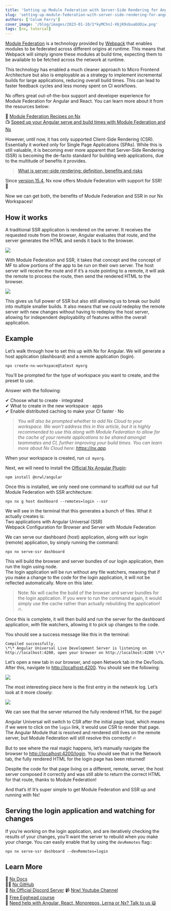 ```yaml
---
title: 'Setting up Module Federation with Server-Side Rendering for Angular'
slug: 'setting-up-module-federation-with-server-side-rendering-for-angular'
authors: ['Colum Ferry']
cover_image: '/blog/images/2023-01-10/1*kyMChnJ-X6jK9sbuaOdOiw.png'
tags: [nx, tutorial]
---
```


[Module Federation](https://webpack.js.org/plugins/module-federation-plugin/) is a technology provided by [Webpack](https://webpack.js.org/) that enables modules to be federated across different origins at runtime. This means that Webpack will simply ignore these modules at build time, expecting them to be available to be fetched across the network at runtime.

This technology has enabled a much cleaner approach to Micro Frontend Architecture but also is employable as a strategy to implement incremental builds for large applications, reducing overall build times. This can lead to faster feedback cycles and less money spent on CI workflows.

Nx offers great out-of-the-box support and developer experience for Module Federation for Angular and React. You can learn more about it from the resources below:

📄 [Module Federation Recipes on Nx](/recipes/module-federation)  
📺 [Speed up your Angular serve and build times with Module Federation and Nx](https://www.youtube.com/watch?v=JkcaGzhRjkc)

However, until now, it has only supported Client-Side Rendering (CSR). Essentially it worked only for Single Page Applications (SPAs). While this is still valuable, it is becoming ever more apparent that Server-Side Rendering (SSR) is becoming the de-facto standard for building web applications, due to the multitude of benefits it provides.

> [What is server-side rendering: definition, benefits and risks](https://solutionshub.epam.com/blog/post/what-is-server-side-rendering)

Since [version 15.4](blog/nx-15-4-vite-4-support-a-new-nx-watch-command-and-more), Nx now offers Module Federation with support for SSR! 🎉

Now we can get both, the benefits of Module Federation and SSR in our Nx Workspaces!

## How it works

A traditional SSR application is rendered on the server. It receives the requested route from the browser, Angular evaluates that route, and the server generates the HTML and sends it back to the browser.

![](/blog/images/2023-01-10/0*ZqG4jdD8DaqmG_It.avif)

With Module Federation and SSR, it takes that concept and the concept of MF to allow portions of the app to be run on their own server. The host server will receive the route and if it’s a route pointing to a remote, it will ask the remote to process the route, then send the rendered HTML to the browser.

![](/blog/images/2023-01-10/0*eQis_bQnsj-MToCa.avif)

This gives us full power of SSR but also still allowing us to break our build into multiple smaller builds. It also means that we _could_ redeploy the remote server with new changes without having to redeploy the host server, allowing for independent deployability of features within the overall application.

## Example

Let’s walk through how to set this up with Nx for Angular. We will generate a host application (dashboard) and a remote application (login).

```shell
npx create-nx-workspace@latest myorg
```

You’ll be prompted for the type of workspace you want to create, and the preset to use.

Answer with the following:

✔ Choose what to create · integrated  
✔ What to create in the new workspace · apps  
✔ Enable distributed caching to make your CI faster · No

> _You will also be prompted whether to add Nx Cloud to your workspace. We won’t address this in this article, but it is highly recommended to use this along with Module Federation to allow for the cache of your remote applications to be shared amongst teammates and CI, further improving your build times. You can learn more about Nx Cloud here:_ [_https://nx.app_](https://nx.app/)_._

When your workspace is created, run `cd myorg`.

Next, we will need to install the [Official Nx Angular Plugin](/nx-api/angular):

```
npm install @nrwl/angular
```

Once this is installed, we only need one command to scaffold out our full Module Federation with SSR architecture:

```shell
npx nx g host dashboard --remotes=login --ssr
```

We will see in the terminal that this generates a bunch of files. What it actually creates is:  
Two applications with Angular Universal (SSR)  
Webpack Configuration for Browser and Server with Module Federation

We can serve our dashboard (host) application, along with our login (remote) application, by simply running the command:

```shell
npx nx serve-ssr dashboard
```

This will build the browser and server bundles of our login application, then run the login using node.  
The login application will be run without any file watchers, meaning that if you make a change to the code for the login application, it will not be reflected automatically. More on this later.

> Note: Nx will cache the build of the browser and server bundles for the login application. If you were to run the command again, it would simply use the cache rather than actually rebuilding the application! 🔥.

Once this is complete, it will then build and run the server for the dashboard application, _with_ file watchers, allowing it to pick up changes to the code.

You should see a success message like this in the terminal:

```
Compiled successfully.
\*\* Angular Universal Live Development Server is listening on http://localhost:4200, open your browser on http://localhost:4200 \*\*
```

Let’s open a new tab in our browser, and open Network tab in the DevTools. After this, navigate to [http://localhost:4200](http://localhost:4200/). You should see the following:

![](/blog/images/2023-01-10/0*3irxzNENB79JiQmR.avif)

The most interesting piece here is the first entry in the network log. Let’s look at it more closely:

![](/blog/images/2023-01-10/0*Ikvgk8dF8rKmutTY.avif)

We can see that the server returned the fully rendered HTML for the page!

Angular Universal will switch to CSR after the initial page load, which means if we were to click on the `login` link, it would use CSR to render that page. The Angular Module that is resolved and rendered still lives on the remote server, but Module Federation will still resolve this correctly! 🔥

But to see where the real magic happens, let’s manually navigate the browser to [http://localhost:4200/login](http://localhost:4200/login). You should see that in the Network tab, the fully rendered HTML for the login page has been returned!

Despite the code for that page living on a different, remote, server, the host server composed it correctly and was still able to return the correct HTML for that route, thanks to Module Federation!

And that’s it! It’s super simple to get Module Federation and SSR up and running with Nx!

## Serving the login application and watching for changes

If you’re working on the login application, and are iteratively checking the results of your changes, you’ll want the server to rebuild when you make your change. You can easily enable that by using the `devRemotes` flag::

```shell
npx nx serve-ssr dashboard --devRemotes=login
```

## Learn More

🧠 [Nx Docs](/getting-started/intro)  
👩‍💻 [Nx GitHub](https://github.com/nrwl/nx)  
💬 [Nx Official Discord Server](https://go.nx.dev/community)
📹 [Nrwl Youtube Channel](https://www.youtube.com/@nxdevtools)  
🥚 [Free Egghead course](https://egghead.io/courses/scale-react-development-with-nx-4038)  
🧐 [Need help with Angular, React, Monorepos, Lerna or Nx? Talk to us 😃](https://nx.app/enterprise)
